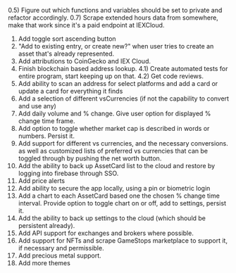
0.5) Figure out which functions and variables should be set to private and refactor accordingly.
0.7) Scrape extended hours data from somewhere, make that work since it's a paid endpoint at IEXCloud.
1) Add toggle sort ascending button
2) "Add to existing entry, or create new?" when user tries to create an asset that's already represented.
3) Add attributions to CoinGecko and IEX Cloud.
4) Finish blockchain based address lookup.
4.1) Create automated tests for entire program, start keeping up on that.
4.2) Get code reviews.
5) Add ability to scan an address for select platforms and add a card or
update a card for everything it finds
6) Add a selection of different vsCurrencies (if not the capability to convert and use any)
7) Add daily volume and % change. Give user option for displayed % change
time frame.
8) Add option to toggle whether market cap is described in words or numbers. Persist it.
9) Add support for different vs currencies, and the necessary conversions.
as well as customized lists of preferred vs currencies that can be toggled
through by pushing the net worth button.
10) Add the ability to back up AssetCard list to the cloud and restore by
logging into firebase through SSO.
11) Add price alerts
12) Add ability to secure the app locally, using a pin or biometric login
13) Add a chart to each AssetCard based one the chosen % change time interval.
Provide option to toggle chart on or off, add to settings, persist it.
14) Add the ability to back up settings to the cloud (which should be
persistent already).
15) Add API support for exchanges and brokers where possible.
16) Add support for NFTs and scrape GameStops marketplace to support it,
if necessary and permissible.
17) Add precious metal support.
18) Add more themes